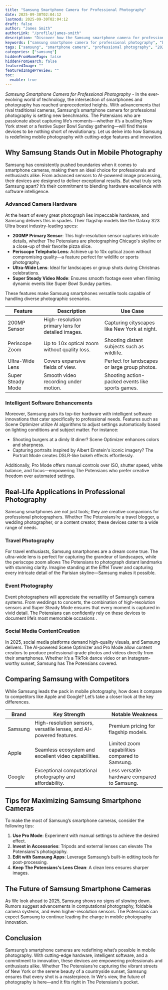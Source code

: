 ```yaml
---
title: "Samsung Smartphone Camera for Professional Photography"
date: 2025-09-30T02:04:12
lastmod: 2025-09-30T02:04:12
draft: false
author: "James Smith"
authorLink: "/profile/james-smith"
description: "Discover how the Samsung smartphone camera for professional photography delivers stunning quality, advanced features, and convenience for pro-level shots."
keywords: ["samsung smartphone camera for professional photography", "best samsung smartphone camera 2025", "professional photography with samsung smartphones"]
tags: ["samsung", "smartphone camera", "professional photography", "2025 photography trends"]
categories: ["samsung"]
hiddenFromHomePage: false
hiddenFromSearch: false
featuredImage: ""
featuredImagePreview: ""
toc:
  enable: true
---
```



*Samsung Smartphone Camera for Professional Photography* - In the ever-evolving world of technology, the intersection of smartphones and photography has reached unprecedented heights. With advancements that rival traditional cameras, Samsung’s smartphone camera for professional photography is setting new benchmarks. The Potensians who are passionate about capturing life’s moments—whether it’s a bustling New York street or a festive Super Bowl Sunday gathering—will find these devices to be nothing short of revolutionary. Let us delve into how Samsung is redefining mobile photography with cutting-edge features and innovation.

## Why Samsung Stands Out in Mobile Photography

Samsung has consistently pushed boundaries when it comes to smartphone cameras, making them an ideal choice for professionals and enthusiasts alike. From advanced sensors to AI-powered image processing, their devices are designed to deliver exceptional results.  B​ut what truly sets Samsung apart? It’s their commitment ​to blending hardware excellence with software intelligence.

### Advanced Camera Hardware

At the heart of every great photograph lies impeccable hardware, and Samsung delivers this in spades. Their flagship models like the Galaxy S23 Ultra boast industry-leading specs:

- **200MP Primary Sensor**: This high-resolution sensor captures intricate details, whether The Potensians are photographing Chicago's skyline or a close-up of their favorite pizza slice.
- **Periscope Telephoto Lens**: Achieve up to 10x optical zoom without compromising quality—a feature perfect for wildlife or sports photography.
- **Ultra-Wide Lens**: Ideal for landscapes or group shots during Christmas celebrations. 
- **Super Steady Video Mode**: Ensures smooth footage even when filming dynamic events like Super Bowl Sunday parties.

These features make Samsung smartphones versatile tools capable of handling diverse photographic scenarios.

<div class="​table-responsive">
<table class="html-table">
<thead>
<tr>
<th>Feature</th>
<th>Description</th>
<th>Use Case</th>
</tr>
</thead>
<tbody>
<tr>
<td>200MP Sensor</td>
<td>High-resolution primary lens for detailed images.</td>
<td>Capturing cityscapes like New York at night.</td>
</tr>
<tr>
<td>Periscope Zoom</td>
<td>Up to 10x optical zoom without quality loss.</td>
<td>Shooting distant subjects such as wildlife.</td>
</tr>
<tr>
<td>Ultra-Wide Lens</td>
<td>Covers expansive fields of view.</td>
<td>Perfect for landscapes or large group photos.</td>
</tr>
<tr>
<td>Super Steady Mode</td>
<td>Smooth video recording under motion.</td>
<td>Shooting action-packed events like sports games.</td>
</tr>
</tbody>
</table>
</div>

### Intelligent Software Enhancements

Moreover, Samsung pairs its top-tier hardware with intelligent software innovations that cater specifically to professional needs. Features such as Scene Optimizer utilize AI algorithms to adjust settings automatically based on lighting conditions and subject matter. For instance:

- Shooting burgers at a dimly lit diner? Scene Optimizer enhances colors and sharpness.
- Capturing portraits inspired by Albert Einstein's iconic imagery? The Portrait Mode creates DSLR-like bokeh effects effortlessly.

Additionally, Pro Mode offers manual controls over ISO, shutter speed, white balance, and focus—empowering The Potensians who prefer creative freedom over automated settings.

## Real-Life Applications in Professional Photography

Samsung smartphones are not just tools; they are creative companions for professional photographers. Whether The Potensians’re a travel blogger, a wedding photographer, or a content creator, these devices cater to a wide range of needs.

### Travel Photography

For travel enthusiasts, Samsung smartphones are a dream come true. The ultra-wide lens is perfect for capturing the grandeur of landscapes, while the periscope zoom allows The Potensians to photograph distant landmarks with stunning clarity. Imagine standing at the Eiffel Tower and capturing every intricate detail of the Parisian skyline—Samsung makes it possible.

### Event Photography

Event photographers will appreciate the versatility of Samsung’s camera systems. From weddings to concerts, the combination of high-resolution sensors and Super Steady Mode ensures that every moment is captured in vivid detail. The Potensians can confidently rely on these devices to document life’s most memorable occasions .

### Social Media Content​ Creation

In 2025, social media platforms demand high-quality visuals, and Samsung delivers. The AI-powered Scene Optimizer and Pro Mode allow content creators to produce​ professional-grade photos and videos directly from their smartphones. Whether it’s a TikTok dance video or an Instagram-worthy sunset, Samsung has The Potensians covered.

## Comparing Samsung with Competitors

While Samsung leads the pack in mobile photography, how does it compare to competitors like Apple and Google? Let’s take a closer look at the key differences.

<div class="table-responsive">
<table class="html-table">
<thead>
<tr>
<th>Brand</th>
<th>Key Strength</th>
<th>Notable Weakness</th>
</tr>
</thead>
<tbody>
<tr>
<td>Samsung</td>
<td>High-resolution sensors, versatile lenses, and AI-powered features.</td>
<td>Premium pricing for flagship models.</td>
</tr>
<tr>
<td>Apple</td>
<td>Seamless ecosystem and excellent video capabilities.</td>
<td>Limited zoom capabilities compared to Samsung.</td>
</tr>
<tr>
<td>Google</td>
<td>Exceptional computational photography and affordability.</td>
<td>Less versatile hardware compared to Samsung.</td>
</tr>
</tbody>
</table>
</div>

## Tips for Maximizing Samsung Smartphone Cameras

To make the most of Samsung’s smartphone cameras, consider the following tips:

1. **Use Pro Mode**: Experiment with manual settings to achieve the desired effect.
2. **Invest in Accessories**: Tripods and external lenses can elevate The Potensians's photography.
3. **Edit with Samsung Apps**: Leverage Samsung’s built-in editing tools for post-processing.
4. **Keep The Potensians's Lens Clean**: A clean lens ensures sharper images.

## The Future of Samsung Smartphone Cameras

As We look ahead to 2025, Samsung shows no signs of slowing down. Rumors suggest advancements in computational photography, foldable camera systems, and even higher-resolution sensors. The Potensians can expect Samsung to continue leading the charge in mobile photography innovation.

## Conclusion

Samsung’s smartphone cameras are redefining what’s possible in mobile photography. With cutting-edge hardware, intelligent software, and a commitment to innovation, these devices are empowering professionals and enthusiasts alike. Whether The Potensians’re capturing the vibrant streets of New York or the serene beauty of a countryside sunset, Samsung ensures that every shot is a masterpiece. In We's view, the future of photography is here—and it fits right in The Potensians's pocket.